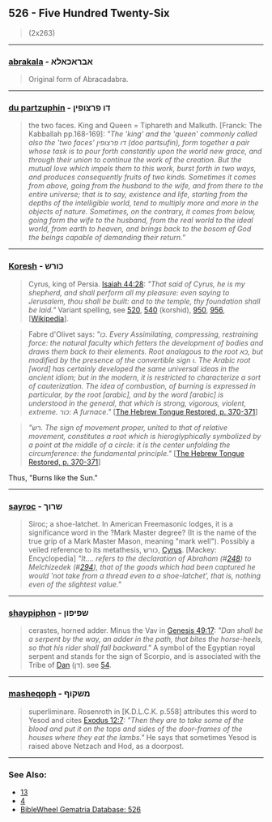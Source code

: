 ## 526 - Five Hundred Twenty-Six
> (2x263)

---

### [abrakala](/keys/ABRAKALA) - אבראכאלא
> Original form of Abracadabra.

---

### [du partzuphin](/keys/DV.PRTzVPIN) - דו פרצופין
> the two faces. King and Queen = Tiphareth and Malkuth. [Franck: The Kabballah pp.168-169]: *"The 'king' and the 'queen' commonly called also the 'two faces' דו פרצופין (doo partsufin), form together a pair whose task is to pour forth constantly upon the world new grace, and through their union to continue the work of the creation. But the mutual love which impels them to this work, burst forth in two ways, and produces consequently fruits of two kinds. Sometimes it comes from above, going from the husband to the wife, and from there to the entire universe; that is to say, existence and life, starting from the depths of the intelligible world, tend to multiply more and more in the objects of nature. Sometimes, on the contrary, it comes from below, going form the wife to the husband, from the real world to the ideal world, from earth to heaven, and brings back to the bosom of God the beings capable of demanding their return."*

---

### [Koresh](/keys/KVRSh) - כורש
> Cyrus, king of Persia. [Isaiah 44:28](http://biblehub.com/isaiah/44-28.htm): *"That said of Cyrus, he is my shepherd, and shall perform all my pleasure: even saying to Jerusalem, thou shall be built: and to the temple, thy foundation shall be laid."* Variant spelling, see [520](520), [540](540) (korshid), [950](950), [956](956), [[Wikipedia](https://en.wikipedia.org/wiki/Cyrus_the_Great)].

> Fabre d'Olivet says: *"כו. Every Assimilating, compressing, restraining force: the natural faculty which fetters the development of bodies and draws them back to their elements. Root analagous to the root כא, but modified by the presence of the convertible sign ו. The Arabic root [word] has certainly developed the same universal ideas in the ancient idiom; but in the modern, it is restricted to characterize a sort of cauterization. The idea of combustion, of burning is expressed in particular, by the root [arabic], and by the word [arabic] is understood in the general, that which is strong, vigorous, violent, extreme. כור: A furnace."* [[The Hebrew Tongue Restored, p. 370-371](https://archive.org/stream/hebraictongueres00fabriala#page/370/mode/2up)]

> *"רש. The sign of movement proper, united to that of relative movement, constitutes a root which is hieroglyphically symbolized by a point at the middle of a circle: it is the center unfolding the circumference: the fundamental principle."* [[The Hebrew Tongue Restored, p. 370-371](https://archive.org/stream/hebraictongueres00fabriala#page/454/mode/2up)]

Thus, "Burns like the Sun."

---

### [sayroc](/keys/ShRVK) - שרוך
> Siroc; a shoe-latchet. In American Freemasonic lodges, it is a significance word in the ?Mark Master degree? (It is the name of the true grip of a Mark Master Mason, meaning "mark well"). Possibly a veiled reference to its metathesis, כורש, [Cyrus](/keys/KVRSh). [Mackey: Encyclopedia] *"It.... refers to the declaration of Abraham (#[248](248)) to Melchizedek (#[294](294)), that of the goods which had been captured he would 'not take from a thread even to a shoe-latchet', that is, nothing even of the slightest value."*

---

### [shaypiphon](/keys/ShPIPVN) - שפיפון
> cerastes, horned adder. Minus the Vav in [Genesis 49:17](http://biblehub.com/genesis/49-17.htm): *"Dan shall be a serpent by the way, an adder in the path, that bites the horse-heels, so that his rider shall fall backward."* A symbol of the Egyptian royal serpent and stands for the sign of Scorpio, and is associated with the Tribe of [Dan](/keys/DN) (דן). see [54](54).

---

### [masheqoph](/keys/MShQVP) - משקוף
> superliminare. Rosenroth in [K.D.L.C.K. p.558] attributes this word to Yesod and cites [Exodus 12:7](http://biblehub.com/exodus/12-7.htm): *"Then they are to take some of the blood and put it on the tops and sides of the door-frames of the houses where they eat the lambs."* He says that sometimes Yesod is raised above Netzach and Hod, as a doorpost.

---

### See Also:

- [13](13)
- [4](4)
- [BibleWheel Gematria Database: 526](https://www.biblewheel.com//GR/GR_Database.php?SearchBy_Gematria=526)
